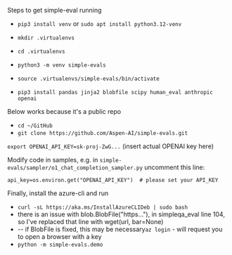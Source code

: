 Steps to get simple-eval running

- `pip3 install venv` or `sudo apt install python3.12-venv`

- `mkdir .virtualenvs`
- `cd .virtualenvs`
- `python3 -m venv simple-evals`
- `source .virtualenvs/simple-evals/bin/activate`
- `pip3 install pandas jinja2 blobfile scipy human_eval anthropic openai`

Below works because it's a public repo
- `cd ~/GitHub`
- `git clone https://github.com/Aspen-AI/simple-evals.git`

`export OPENAI_API_KEY=sk-proj-ZwG...` (insert actual OPENAI key here)

Modify code in samples, e.g. in `simple-evals/sampler/o1_chat_completion_sampler.py` uncomment this line:

`api_key=os.environ.get("OPENAI_API_KEY")  # please set your API_KEY`

Finally, install the azure-cli and run

- `curl -sL https://aka.ms/InstallAzureCLIDeb | sudo bash`
- there is an issue with blob.BlobFile("https..."), in simpleqa_eval line 104, so I've replaced that line with wget(url, bar=None)
-  -- if BlobFile is fixed, this may be necessary`az login` - will request you to open a browser with a key
- `python -m simple-evals.demo`
